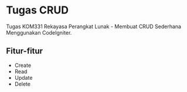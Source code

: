 # Tugas CRUD
Tugas KOM331 Rekayasa Perangkat Lunak - Membuat CRUD Sederhana Menggunakan CodeIgniter.

## Fitur-fitur
- Create
- Read
- Update
- Delete
